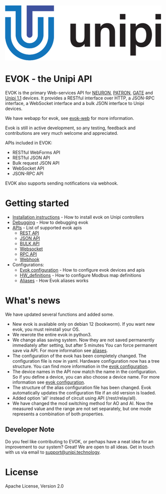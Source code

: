 ![unipi logo](https://github.com/UniPiTechnology/evok/raw/master/www/evok/js/jquery/images/unipi-logo-short-cmyk.svg?sanitize=true "Unipi logo")

# EVOK - the Unipi API

EVOK is the primary Web-services API for [NEURON], [PATRON], [GATE] and [Unipi 1.1] devices.
It provides a RESTful interface over HTTP, a JSON-RPC interface,
a WebSocket interface and a bulk JSON interface to Unipi devices.

We have webapp for evok, see [evok-web] for more information.

Evok is still in active development, so any testing, feedback and contributions are very much welcome and appreciated.

APIs included in EVOK:

- RESTful WebForms API
- RESTful JSON API
- Bulk request JSON API
- WebSocket API
- JSON-RPC API

EVOK also supports sending notifications via webhook.


# Getting started
- [Installation instructions](./docs/installation.md) - How to install evok on Unipi controllers
- [Debugging](./docs/debugging.md) - How to debugging evok
- [APIs](./docs/apis.md) - List of supported evok apis
  - [REST API](./docs/apis/rest.md)
  - [JSON API](./docs/apis/json.md)
  - [BULK API](./docs/apis/bulk.md)
  - [Websocket](./docs/apis/websocket.md)
  - [RPC API](./docs/apis/rpc.md)
  - [Webhook](./docs/apis/webhook.md)
- Configurations:
  - [Evok configuration](./docs/configs/evok_configuration.md) - How to configure evok devices and apis
  - [HW_definitions](./docs/configs/hw_definitions.md) - How to configure Modbus map definitions
  - [Aliases](./docs/configs/aliases.md) - How Evok aliases works


# What's news
We have updated several functions and added some.
- New evok is available only on debian 12 (bookworm).
  If you want new evok, you must reinstall your OS.
- We rewrote the entire evok in python3.
- We change alias saving system.
  Now they are not saved permanently immediately after setting, but after 5 minutes
  You can force permanent save via API.
  For more information see [aliases](./docs/configs/aliases.md).
- The configuration of the evok has been completely changed.
  The configuration file is now in yaml.
  Hardware configuration now has a tree structure.
  You can find more information in the [evok configuration](./docs/configs/evok_configuration.md).
- The device names in the API now match the name in the configuration.
  So if you define a device, you can also choose a device name.
  For more information see [evok configuration](./docs/configs/evok_configuration.md).
- The structure of the alias configuration file has been changed.
  Evok automatically updates the configuration file if an old version is loaded.
- Added option 'all' instead of circuit using API (/rest/relay/all).
- We have changed the mod switching method for AO and AI.
  Now the measured value and the range are not set separately,
  but one mode represents a combination of both properties.
  

## Developer Note

Do you feel like contributing to EVOK, or perhaps have a neat idea for an improvement to our system? Great!
We are open to all ideas. Get in touch with us via email to support@unipi.technology.

License
============
Apache License, Version 2.0

[PUTTY]:http://www.putty.org/
[github repository]:https://github.com/UniPiTechnology/evok
[OpenSource image]:https://files.unipi.technology/s/public?path=%2FSoftware%2FOpen-Source%20Images
[IndieGogo]:https://www.indiegogo.com/projects/unipi-the-universal-raspberry-pi-add-on-board
[NEURON]:https://www.unipi.technology/products/unipi-neuron-3?categoryId=2
[PATRON]:https://www.unipi.technology/products/unipi-patron-374
[GATE]:https://www.unipi.technology/products/unipi-gate-388
[Unipi 1.1]:https://www.unipi.technology/products/unipi-1-1-1-1-lite-19?categoryId=1
[tornado]:https://pypi.python.org/pypi/tornado/
[toro]:https://pypi.python.org/pypi/toro/
[tornardorpc]:https://github.com/joshmarshall/tornadorpc
[websocket Python library]:https://pypi.python.org/pypi/websocket-client/
[intructions below]:https://github.com/UniPiTechnology/evok#installing-evok-for-neuron
[jsonrpclib]:https://github.com/joshmarshall/jsonrpclib
[Evok-web]:https://github.com/UniPiTechnology/evok-web-jq

